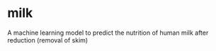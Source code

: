 # milk
A machine learning model to predict the nutrition of human milk after reduction (removal of skim)
